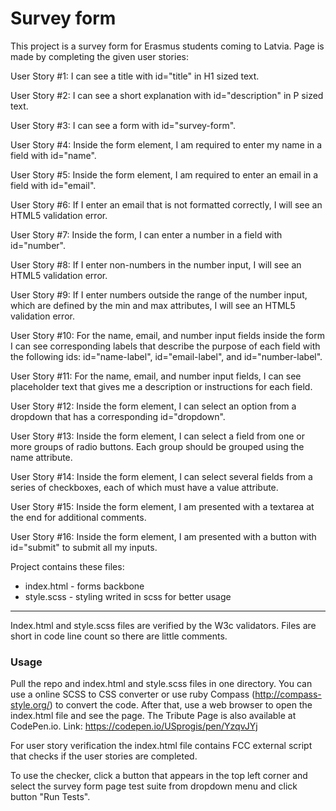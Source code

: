 # Survey form

This project is a survey form for Erasmus students coming to Latvia.
Page is made by completing the given user stories:

User Story #1: I can see a title with id="title" in H1 sized text.

User Story #2: I can see a short explanation with id="description" in P sized text.

User Story #3: I can see a form with id="survey-form".

User Story #4: Inside the form element, I am required to enter my name in a field with id="name".

User Story #5: Inside the form element, I am required to enter an email in a field with id="email".

User Story #6: If I enter an email that is not formatted correctly, I will see an HTML5 validation error.

User Story #7: Inside the form, I can enter a number in a field with id="number".

User Story #8: If I enter non-numbers in the number input, I will see an HTML5 validation error.

User Story #9: If I enter numbers outside the range of the number input, which are defined by the min and max attributes, I will see an HTML5 validation error.

User Story #10: For the name, email, and number input fields inside the form I can see corresponding labels that describe the purpose of each field with the following ids: id="name-label", id="email-label", and id="number-label".

User Story #11: For the name, email, and number input fields, I can see placeholder text that gives me a description or instructions for each field.

User Story #12: Inside the form element, I can select an option from a dropdown that has a corresponding id="dropdown".

User Story #13: Inside the form element, I can select a field from one or more groups of radio buttons. Each group should be grouped using the name attribute.

User Story #14: Inside the form element, I can select several fields from a series of checkboxes, each of which must have a value attribute.

User Story #15: Inside the form element, I am presented with a textarea at the end for additional comments.

User Story #16: Inside the form element, I am presented with a button with id="submit" to submit all my inputs.

Project contains these files:
- index.html - forms backbone
- style.scss - styling writed in scss for better usage

---
Index.html and style.scss files are verified by the W3c validators.
Files are short in code line count so there are little comments.

### Usage

Pull the repo and index.html and style.scss files in one directory. You can use a online SCSS to CSS converter or use ruby Compass (http://compass-style.org/) to convert the code. After that, use a web browser to open the index.html file and see the page.
The Tribute Page is also available at CodePen.io. Link: https://codepen.io/USprogis/pen/YzqvJYj

For user story verification the index.html file contains FCC external script that checks if the user stories are completed.

To use the checker, click a button that appears in the top left corner and select the survey form page test suite from dropdown menu and click button "Run Tests".